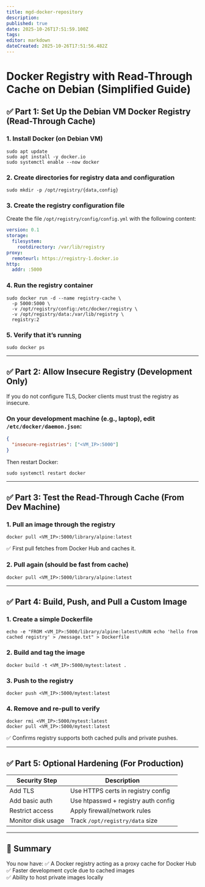 ```yaml
---
title: mgd-docker-repository
description: 
published: true
date: 2025-10-26T17:51:59.100Z
tags: 
editor: markdown
dateCreated: 2025-10-26T17:51:56.482Z
---
```


# Docker Registry with Read-Through Cache on Debian (Simplified Guide)

## ✅ Part 1: Set Up the Debian VM Docker Registry (Read-Through Cache)

### 1. Install Docker (on Debian VM)
```
sudo apt update
sudo apt install -y docker.io
sudo systemctl enable --now docker
```

### 2. Create directories for registry data and configuration
```
sudo mkdir -p /opt/registry/{data,config}
```

### 3. Create the registry configuration file

Create the file `/opt/registry/config/config.yml` with the following content:

```yaml
version: 0.1
storage:
  filesystem:
    rootdirectory: /var/lib/registry
proxy:
  remoteurl: https://registry-1.docker.io
http:
  addr: :5000
```

### 4. Run the registry container
```
sudo docker run -d --name registry-cache \
  -p 5000:5000 \
  -v /opt/registry/config:/etc/docker/registry \
  -v /opt/registry/data:/var/lib/registry \
  registry:2
```

### 5. Verify that it’s running
```
sudo docker ps
```

---

## ✅ Part 2: Allow Insecure Registry (Development Only)

If you do not configure TLS, Docker clients must trust the registry as insecure.

### On your development machine (e.g., laptop), edit `/etc/docker/daemon.json`:
```json
{
  "insecure-registries": ["<VM_IP>:5000"]
}
```

Then restart Docker:
```
sudo systemctl restart docker
```

---

## ✅ Part 3: Test the Read-Through Cache (From Dev Machine)

### 1. Pull an image through the registry
```
docker pull <VM_IP>:5000/library/alpine:latest
```

✅ First pull fetches from Docker Hub and caches it.

### 2. Pull again (should be fast from cache)
```
docker pull <VM_IP>:5000/library/alpine:latest
```

---

## ✅ Part 4: Build, Push, and Pull a Custom Image

### 1. Create a simple Dockerfile
```
echo -e "FROM <VM_IP>:5000/library/alpine:latest\nRUN echo 'hello from cached registry' > /message.txt" > Dockerfile
```

### 2. Build and tag the image
```
docker build -t <VM_IP>:5000/mytest:latest .
```

### 3. Push to the registry
```
docker push <VM_IP>:5000/mytest:latest
```

### 4. Remove and re-pull to verify
```
docker rmi <VM_IP>:5000/mytest:latest
docker pull <VM_IP>:5000/mytest:latest
```

✅ Confirms registry supports both cached pulls and private pushes.

---

## ✅ Part 5: Optional Hardening (For Production)

| Security Step        | Description                              |
|---------------------|-------------------------------------------|
| Add TLS             | Use HTTPS certs in registry config         |
| Add basic auth      | Use htpasswd + registry auth config        |
| Restrict access     | Apply firewall/network rules               |
| Monitor disk usage  | Track `/opt/registry/data` size            |

---

## 🎉 Summary

You now have:
✅ A Docker registry acting as a proxy cache for Docker Hub  
✅ Faster development cycle due to cached images  
✅ Ability to host private images locally
